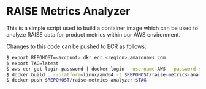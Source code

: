 # RAISE Metrics Analyzer

This is a simple script used to build a container image which can be used to analyze RAISE data for product metrics within our AWS environment.

Changes to this code can be pushed to ECR as follows:

```bash
$ export REPOHOST=<account>.dkr.ecr.<region>.amazonaws.com
$ export TAG=latest
$ aws ecr get-login-password | docker login --username AWS --password-stdin $REPOHOST
$ docker build . --platform=linux/amd64 -t $REPOHOST/raise-metrics-analyzer:$TAG
$ docker push $REPOHOST/raise-metrics-analyzer:$TAG
```

